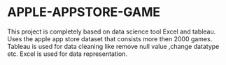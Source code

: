 # APPLE-APPSTORE-GAME
This project is completely based on data science tool Excel and tableau.
Uses the apple app store dataset that consists more then 2000 games.
Tableau is used for data cleaning like remove null value ,change datatype etc.
Excel is used for data representation.
